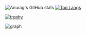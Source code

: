![Anurag's GitHub stats](https://github-readme-stats.vercel.app/api?username=Keito777&show_icons=true&theme=outrun)
[![Top Langs](https://github-readme-stats.vercel.app/api/top-langs/?username=Keito777&layout=compact&theme=chartreuse-dark)](https://github.com/anuraghazra/github-readme-stats)

[![trophy](https://github-profile-trophy.vercel.app/?username=Keito777&theme=discord&row=1)](https://github.com/ryo-ma/github-profile-trophy)

![graph](https://github-profile-summary-cards.vercel.app/api/cards/profile-details?username=Keito777&theme=monokai)

